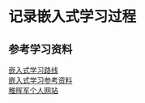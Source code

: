 # 记录嵌入式学习过程
## 参考学习资料
[嵌入式学习路线](https://blog.csdn.net/wangshuaiwsws95/article/details/107830452)   
[嵌入式学习参考资料](https://github.com/hansonwang99/JavaCollection)  
[稚晖军个人网站](https://zhihui.lingjun.life/page/10/)  

